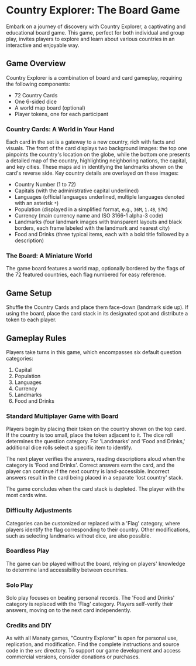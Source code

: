# Country Explorer: The Board Game

Embark on a journey of discovery with Country Explorer, a captivating and educational board game. This game, perfect for both individual and group play, invites players to explore and learn about various countries in an interactive and enjoyable way.

## Game Overview

Country Explorer is a combination of board and card gameplay, requiring the following components:
- 72 Country Cards
- One 6-sided dice
- A world map board (optional)
- Player tokens, one for each participant

### Country Cards: A World in Your Hand

Each card in the set is a gateway to a new country, rich with facts and visuals. The front of the card displays two background images: the top one pinpoints the country's location on the globe, while the bottom one presents a detailed map of the country, highlighting neighboring nations, the capital, and key cities. These maps aid in identifying the landmarks shown on the card's reverse side. Key country details are overlayed on these images:
- Country Number (1 to 72)
- Capitals (with the administrative capital underlined)
- Languages (official languages underlined, multiple languages denoted with an asterisk `*`)
- Population (displayed in a simplified format, e.g., `36M`, `1.4B`, `57K`)
- Currency (main currency name and ISO 3166-1 alpha-3 code)
- Landmarks (four landmark images with transparent layouts and black borders, each frame labeled with the landmark and nearest city)
- Food and Drinks (three typical items, each with a bold title followed by a description)

### The Board: A Miniature World

The game board features a world map, optionally bordered by the flags of the 72 featured countries, each flag numbered for easy reference.

## Game Setup

Shuffle the Country Cards and place them face-down (landmark side up). If using the board, place the card stack in its designated spot and distribute a token to each player.

## Gameplay Rules

Players take turns in this game, which encompasses six default question categories:
1. Capital
2. Population
3. Languages
4. Currency
5. Landmarks
6. Food and Drinks

### Standard Multiplayer Game with Board

Players begin by placing their token on the country shown on the top card. If the country is too small, place the token adjacent to it. The dice roll determines the question category. For 'Landmarks' and 'Food and Drinks,' additional dice rolls select a specific item to identify.

The next player verifies the answers, reading descriptions aloud when the category is 'Food and Drinks'. Correct answers earn the card, and the player can continue if the next country is land-accessible. Incorrect answers result in the card being placed in a separate 'lost country' stack.

The game concludes when the card stack is depleted. The player with the most cards wins.

### Difficulty Adjustments

Categories can be customized or replaced with a 'Flag' category, where players identify the flag corresponding to their country. Other modifications, such as selecting landmarks without dice, are also possible.

### Boardless Play

The game can be played without the board, relying on players' knowledge to determine land accessibility between countries.

### Solo Play

Solo play focuses on beating personal records. The 'Food and Drinks' category is replaced with the 'Flag' category. Players self-verify their answers, moving on to the next card independently.

### Credits and DIY

As with all Manaty games, "Country Explorer" is open for personal use, replication, and modification. Find the complete instructions and source code in the `src` directory. To support our game development and access commercial versions, consider donations or purchases.